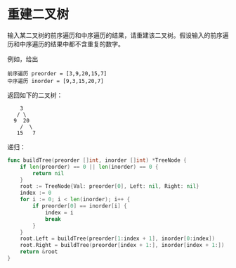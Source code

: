 # 重建二叉树

输入某二叉树的前序遍历和中序遍历的结果，请重建该二叉树。假设输入的前序遍历和中序遍历的结果中都不含重复的数字。

例如，给出

```
前序遍历 preorder = [3,9,20,15,7]
中序遍历 inorder = [9,3,15,20,7]
```

返回如下的二叉树：

```
    3
   / \
  9  20
    /  \
   15   7
```

递归：

```go
func buildTree(preorder []int, inorder []int) *TreeNode {
	if len(preorder) == 0 || len(inorder) == 0 {
		return nil
	}
	root := TreeNode{Val: preorder[0], Left: nil, Right: nil}
	index := 0
	for i := 0; i < len(inorder); i++ {
		if preorder[0] == inorder[i] {
			index = i
			break
		}
	}
	root.Left = buildTree(preorder[1:index + 1], inorder[0:index])
	root.Right = buildTree(preorder[index + 1:], inorder[index + 1:])
	return &root
}
```

